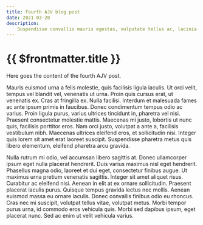 ```yaml
---
title: Fourth AJV blog post
date: 2021-03-20
description:
    Suspendisse convallis mauris egestas, vulputate tellus ac, lacinia felis. Orci varius natoque penatibus et magnis dis parturient montes, nascetur ridiculus mus. Sed at sodales felis. Integer risus libero, aliquam non.
---
```


# {{ $frontmatter.title }}

<BlogPostMeta :date="$frontmatter.date"/>

Here goes the content of the fourth AJV post.

Mauris euismod urna a felis molestie, quis facilisis ligula iaculis. Ut orci velit, tempus vel blandit vel, venenatis ut urna. Proin quis cursus erat, ut venenatis ex. Cras at fringilla ex. Nulla facilisi. Interdum et malesuada fames ac ante ipsum primis in faucibus. Donec condimentum tempus odio ac varius. Proin ligula purus, varius ultrices tincidunt in, pharetra vel nisi. Praesent consectetur molestie mattis. Maecenas mi justo, lobortis ut nunc quis, facilisis porttitor eros. Nam orci justo, volutpat a ante a, facilisis vestibulum nibh. Maecenas ultrices eleifend eros, et sollicitudin nisi. Integer quis lorem sit amet erat laoreet suscipit. Suspendisse pharetra metus quis libero elementum, eleifend pharetra arcu gravida.

Nulla rutrum mi odio, vel accumsan libero sagittis at. Donec ullamcorper ipsum eget nulla placerat hendrerit. Duis varius maximus nisl eget hendrerit. Phasellus magna odio, laoreet et dui eget, consectetur finibus augue. Ut maximus urna pretium venenatis sagittis. Integer sit amet aliquet risus. Curabitur ac eleifend nisi. Aenean in elit at ex ornare sollicitudin. Praesent placerat iaculis purus. Quisque tempus gravida lectus nec mollis. Aenean euismod massa eu ornare iaculis. Donec convallis finibus odio eu rhoncus. Cras nec mi suscipit, volutpat tellus vitae, volutpat metus. Morbi tempor purus urna, id commodo eros vehicula quis. Morbi sed dapibus ipsum, eget placerat nunc. Sed ac enim ut velit vehicula varius.

